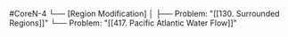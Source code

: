 #CoreN-4
└── [Region Modification]
    │
    ├── Problem: "[[130. Surrounded Regions]]"
    └── Problem: "[[417. Pacific Atlantic Water Flow]]"